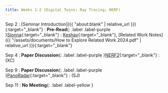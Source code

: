 ```yaml
---
title: Weeks 1-2 (Digital Twins; Ray Tracing; NERF)
---
```


Sep 2 
: [Seminar Introduction]({{ "about:blank" | relative_url
}}){:target="_blank"}
: **Pre-Read**{: .label .label-purple }[Sionna](https://app.perusall.com/courses/cos597e_f2025-advanced-topics-in-computer-science-neural-sensing-modeling-and-understanding/sionna){:target="_blank"}
  : [Keshav](https://www.zotero.org/groups/6106523/cos_597e-_neural_sensing_modeling_and_understanding_fall_25/items/BJYKDJBV/attachment/DGXUS84Q/reader){:target="_blank"}, [Related Work Notes]({{ "/assets/documents/How to Explore Related Work 2024.pdf" | relative_url }}){:target="_blank"}

Sep 4
: **Paper Discussion**{: .label .label-purple }[NERF2](https://app.perusall.com/courses/cos597e_f2025-advanced-topics-in-computer-science-neural-sensing-modeling-and-understanding/nerf2-23997153){:target="_blank"}
  : (XC)
<!--  : [Slides]({{ "about:blank" | relative_url }}){:target="_blank"} -->

Sep 9
: **Paper Discussion**{: .label .label-purple }[PanoRadar](https://app.perusall.com/courses/cos597e_f2025-advanced-topics-in-computer-science-neural-sensing-modeling-and-understanding/panoradar){:target="_blank"}
  : (SJ)

Sep 11
: **No Meeting**{: .label .label-yellow }
